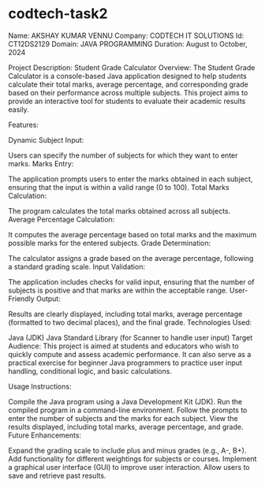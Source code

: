 # codtech-task2

Name: AKSHAY KUMAR VENNU
Company: CODTECH IT SOLUTIONS
Id: CT12DS2129
Domain: JAVA PROGRAMMING
Duration: August to October, 2024

Project Description: Student Grade Calculator
Overview: The Student Grade Calculator is a console-based Java application designed to help students calculate their total marks, average percentage, and corresponding grade based on their performance across multiple subjects. This project aims to provide an interactive tool for students to evaluate their academic results easily.

Features:

Dynamic Subject Input:

Users can specify the number of subjects for which they want to enter marks.
Marks Entry:

The application prompts users to enter the marks obtained in each subject, ensuring that the input is within a valid range (0 to 100).
Total Marks Calculation:

The program calculates the total marks obtained across all subjects.
Average Percentage Calculation:

It computes the average percentage based on total marks and the maximum possible marks for the entered subjects.
Grade Determination:

The calculator assigns a grade based on the average percentage, following a standard grading scale.
Input Validation:

The application includes checks for valid input, ensuring that the number of subjects is positive and that marks are within the acceptable range.
User-Friendly Output:

Results are clearly displayed, including total marks, average percentage (formatted to two decimal places), and the final grade.
Technologies Used:

Java (JDK)
Java Standard Library (for Scanner to handle user input)
Target Audience: This project is aimed at students and educators who wish to quickly compute and assess academic performance. It can also serve as a practical exercise for beginner Java programmers to practice user input handling, conditional logic, and basic calculations.

Usage Instructions:

Compile the Java program using a Java Development Kit (JDK).
Run the compiled program in a command-line environment.
Follow the prompts to enter the number of subjects and the marks for each subject.
View the results displayed, including total marks, average percentage, and grade.
Future Enhancements:

Expand the grading scale to include plus and minus grades (e.g., A-, B+).
Add functionality for different weightings for subjects or courses.
Implement a graphical user interface (GUI) to improve user interaction.
Allow users to save and retrieve past results.
